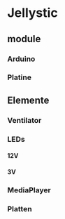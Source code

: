 # Jellystic
## module
### Arduino
### Platine
## Elemente
### Ventilator
### LEDs
#### 12V
#### 3V
### MediaPlayer
### Platten
